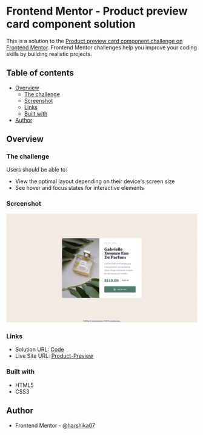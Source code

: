# Frontend Mentor - Product preview card component solution

This is a solution to the [Product preview card component challenge on Frontend Mentor](https://www.frontendmentor.io/challenges/product-preview-card-component-GO7UmttRfa). Frontend Mentor challenges help you improve your coding skills by building realistic projects. 

## Table of contents

- [Overview](#overview)
  - [The challenge](#the-challenge)
  - [Screenshot](#screenshot)
  - [Links](#links)
  - [Built with](#built-with)
- [Author](#author)


## Overview

### The challenge

Users should be able to:

- View the optimal layout depending on their device's screen size
- See hover and focus states for interactive elements

### Screenshot

![](./screenshot.png)

### Links

- Solution URL: [Code](https://github.com/harshika07/frontendmentor/tree/main/product-card-preview-component)
- Live Site URL: [Product-Preview](https://product-preview-caco.netlify.app)


### Built with

- HTML5
- CSS3

## Author
- Frontend Mentor - [@harshika07](https://www.frontendmentor.io/profile/harshika07)



